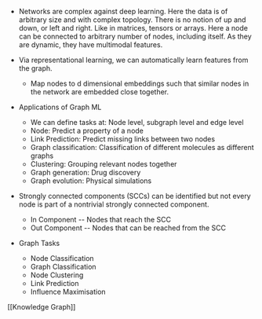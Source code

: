 * Networks are complex against deep learning. Here the data is of arbitrary size and with complex topology. There is no notion of up and down, or left and right. Like in matrices, tensors or arrays. Here a node can be connected to arbitrary number of nodes, including itself. As they are dynamic, they have multimodal features. 
* Via representational learning, we can automatically learn features from the graph.
	* Map nodes to d dimensional embeddings such that similar nodes in the network are embedded close together.
* Applications of Graph ML
	* We can define tasks at: Node level, subgraph level and edge level
	* Node: Predict a property of a node
	* Link Prediction: Predict missing links between two nodes
	* Graph classification: Classification of different molecules as different graphs
	* Clustering: Grouping relevant nodes together
	* Graph generation: Drug discovery
	* Graph evolution: Physical simulations
* Strongly connected components (SCCs) can be identified but not every node is part of a nontrivial strongly connected component. 
	* In Component -- Nodes that reach the SCC
	* Out Component -- Nodes that can be reached from the SCC

* Graph Tasks
	* Node Classification
	* Graph Classification
	* Node Clustering
	* Link Prediction
	* Influence Maximisation

[[Knowledge Graph]]
